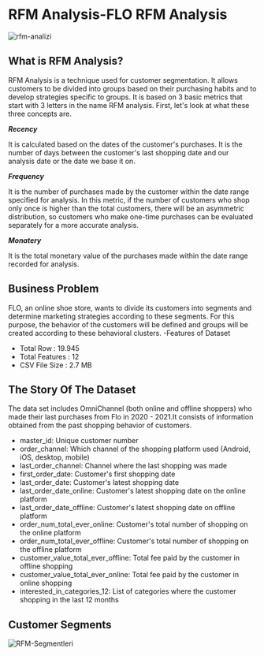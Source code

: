 # RFM Analysis-FLO RFM Analysis
![rfm-analizi](https://github.com/ymetinyilmazoglu/RFM-Analysis/assets/136450475/062cd5f2-6f41-4108-9031-ebbba3934a26)

## What is RFM Analysis?

RFM Analysis is a technique used for customer segmentation. It allows customers to be divided into groups based on their purchasing habits and to develop strategies specific to groups. It is based on 3 basic metrics that start with 3 letters in the name RFM analysis.   First, let's look at what these three concepts are.

**_Recency_**

It is calculated based on the dates of the customer's purchases. It is the number of days between the customer's last shopping date and our analysis date or the date we base it on.

**_Frequency_**

It is the number of purchases made by the customer within the date range specified for analysis. In this metric, if the number of customers who shop only once is higher than the total customers, there will be an asymmetric distribution, so customers who make one-time purchases can be evaluated separately for a more accurate analysis.

**_Monatery_**

It is the total monetary value of the purchases made within the date range recorded for analysis.

## Business Problem
FLO, an online shoe store, wants to divide its customers into segments and determine marketing strategies according to these segments. For this purpose, the behavior of the customers will be defined and groups will be created according to these behavioral clusters.
-Features of Dataset
* Total Row : 19.945
* Total Features : 12
* CSV File Size : 2.7 MB
## The Story Of The Dataset
The data set includes OmniChannel (both online and offline shoppers) who made their last purchases from Flo in 2020 - 2021.It consists of information obtained from the past shopping behavior of customers.
* master_id: Unique customer number
* order_channel: Which channel of the shopping platform used (Android, iOS, desktop, mobile)
* last_order_channel: Channel where the last shopping was made
* first_order_date: Customer's first shopping date
* last_order_date: Customer's latest shopping date
* last_order_date_online: Customer's latest shopping date on the online platform
* last_order_date_offline: Customer's latest shopping date on offline platform
* order_num_total_ever_online: Customer's total number of shopping on the online platform
* order_num_total_ever_offline: Customer's total number of shopping on the offline platform
* customer_value_total_ever_offline: Total fee paid by the customer in offline shopping
* customer_value_total_ever_online: Total fee paid by the customer in online shopping
* interested_in_categories_12: List of categories where the customer shopping in the last 12 months

## Customer Segments
![RFM-Segmentleri](https://github.com/ymetinyilmazoglu/RFM-Analysis/assets/136450475/3aaac67b-016f-472a-a265-c102d31d1613)


